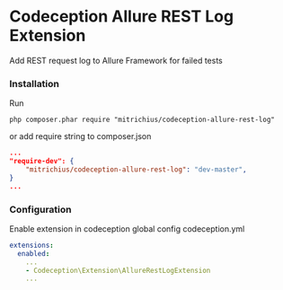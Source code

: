 # Codeception Allure REST Log Extension
Add REST request log to Allure Framework for failed tests

### Installation
Run 
```
php composer.phar require "mitrichius/codeception-allure-rest-log"
```

or add require string to composer.json

```json
...
"require-dev": {
	"mitrichius/codeception-allure-rest-log": "dev-master",
}
...
```
### Configuration
Enable extension in codeception global config codeception.yml
```yaml
extensions:
  enabled:
    ...
    - Codeception\Extension\AllureRestLogExtension
    ...
```